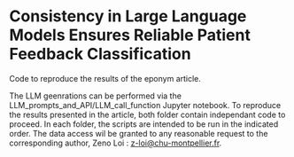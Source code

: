 # Consistency in Large Language Models Ensures Reliable Patient Feedback Classification
 Code to reproduce the results of the eponym article.


The LLM geenrations can be performed via the LLM_prompts_and_API/LLM_call_function Jupyter notebook.
To reproduce the results presented in the article, both folder contain independant code to proceed. 
In each folder, the scripts are intended to be run in the indicated order. 
The data access wil be granted to any reasonable request to the corresponding author, Zeno Loi : z-loi@chu-montpellier.fr.
